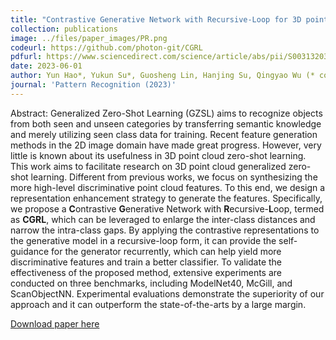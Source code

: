 ```yaml
---
title: "Contrastive Generative Network with Recursive-Loop for 3D point cloud generalized zero-shot classification"
collection: publications
image: ../files/paper_images/PR.png
codeurl: https://github.com/photon-git/CGRL
pdfurl: https://www.sciencedirect.com/science/article/abs/pii/S0031320323005411
date: 2023-06-01
author: Yun Hao*, Yukun Su*, Guosheng Lin, Hanjing Su, Qingyao Wu (* co-first author)
journal: 'Pattern Recognition (2023)'
---
```


Abstract: Generalized Zero-Shot Learning (GZSL) aims to recognize objects from both seen and unseen categories by transferring semantic knowledge and merely utilizing seen class data for training. Recent feature generation methods in the 2D image domain have made great progress. However, very little is known about its usefulness in 3D point cloud zero-shot learning. This work aims to facilitate research on 3D point cloud generalized zero-shot learning. Different from previous works, we focus on synthesizing the more high-level discriminative point cloud features. To this end, we design a representation enhancement strategy to generate the features. Specifically, we propose a **C**ontrastive **G**enerative Network with **R**ecursive-**L**oop, termed as **CGRL**, which can be leveraged to enlarge the inter-class distances and narrow the intra-class gaps. By applying the contrastive representations to the generative model in a recursive-loop form, it can provide the self-guidance for the generator recurrently, which can help yield more discriminative features and train a better classifier. To validate the effectiveness of the proposed method, extensive experiments are conducted on three benchmarks, including ModelNet40, McGill, and ScanObjectNN. Experimental evaluations demonstrate the superiority of our approach and it can outperform the state-of-the-arts by a large margin. 

[Download paper here](https://www.sciencedirect.com/science/article/abs/pii/S0031320323005411)

